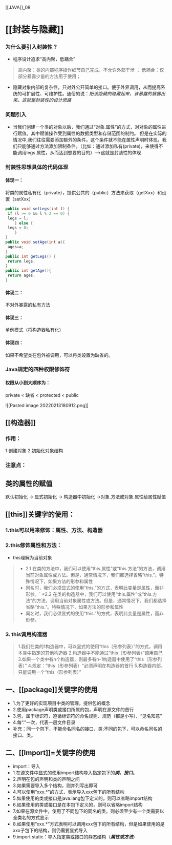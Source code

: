 [[JAVA]]_08

# [[封装与隐藏]]
### 为什么要引入封装性？
* 程序设计追求“高内聚，低耦合”
>高内聚：类的内部程序操作细节自己完成，不允许外部干涉 ；
>低耦合：仅部分暴露少量的方法用于使用；

* 隐藏对象内部的复杂性，只对外公开简单的接口。便于外界调用，从而提高系统的可扩展性、可维护性。通俗的说：*把该隐藏的隐藏起来，该暴露的暴露出来。这就是封装性的设计思路*
### 问题引入
* 当我们创建一个类的对象以后，我们通过“对象.属性”的方式，对对象的属性进行赋值。其中赋值操作受到属性的数据类型和存储范围的制约。
但是在实际的情况中,我们往往需要添加额外的条件。这个条件就不能在属性声明时体现，我们只能够通过方法添加限制条件。（比如：通过添加私有(private)，来使得不能调用legs 属性，从而达到想要的目的）-->这就是封装性的体现
### 封装性思想具体的代码体现
#### 体现一：
将类的属性私有化（private），提供公共的（public）方法来获取（getXxx）和设置（setXxx）
```java
public void setLegs(int l) {  
 if (l >= 0 && l % 2 == 0) {  
 legs = l;  
    } else {  
 legs = 0;  
    }  
}  
public void setAge(int a){  
 ages=a;  
}  
public int getLegs() {  
 return legs;  
}  
public int getAge(){  
 return ages;  
}
```
#### 体现二：
不对外暴露的私有方法
#### 体现三：
单例模式（将构造器私有化）
#### 体现四：
如果不希望类在包外被调用，可以将类设置为缺省的。
### Java规定的四种权限修饰符
#### 权限从小到大顺序为：
private < 缺省 < protected < public

 ![[Pasted image 20220213180912.png]]
## [[构造器]]
### 作用：
1.创建对象
2.初始化对象结构
### 注意点：

## 类的属性的赋值
默认初始化 -> 显式初始化 -> 构造器中初始化 ->对象.方法或对象.属性给属性赋值
## [[this]]关键字的使用：

### 1.this可以用来修饰：属性、方法、构造器

### 2.this修饰属性和方法：

* this理解为当前对象

> * 2.1 在类的方法中，我们可以使用“this.属性”或“this.方法”的方法，调用当前对象属性或方法。但是，通常情况下，我们都选择省略“this.”。特殊情况下，如果方法的形参和属性
>* 同名时，我们必须显式的使用“this.”的方式，表明此变量是属性，而非形参。`
   > *2.2 在类的构造器中，我们可以使用“this.属性”或“this.方法”的方法，调用当前对象属性或方法。但是，通常情况下，我们都选择省略“this.”。特殊情况下，如果方法的形参和属性
>* 同名时，我们必须显式的使用“this.”的方式，表明此变量是属性，而非形参。`
### 3. this调用构造器
> 1.我们在类的1构造器中，可以显式的使用“this（形参列表）”的方式，调用本类中指定的其他构造器
> 2.构造器中不能通过“this（形参列表）”调用自己
> 3.如果一个类中有n个构造器，则最多有n-1构造器中使用了“this（形参列表）”
> 4.规定：”this（形参列表）“必须声明在构造器的首行
> 5.构造器内部，只能调用一个“this（形参列表）”
## 一、[[package]]关键字的使用
* 1.为了更好的实现项目中类的管理，提供包的概念
* 2.使用package声明类或接口所属的包，声明在源文件的首行
* 3.包，属于标识符，遵循标识符的命名规则、规范（都是小写）、“见名知意”
* 4.每“.”一次，代表一层文件目录
* 补充：同一个包下，不能命名同名的接口、类;不同的包下，可以命名同名的接口、类。

## 二、[[Import]]=关键字的使用
* import：导入
* 1.在源文件中显式的使用import结构导入指定包下的***类、接口***。
* 2.声明在包的声明和类的声明之间
* 3.如果需要导入多个结构，则并列写出即可
* 4.可以使用“xxx.*”的方式，表示导入xxx包下的所有结构
* 5.如果使用的类或接口是java.lang包下定义的，则可以省略import结构
* 6.如果使用的类或接口是在本包下定义的，则可以省略import结构
* 7.如果在源文件中，使用了不同包下的同名的类，则必须至少有一个类需要以全类名的方式显示
* 8.如果使用“xxx.*”方式表明可以调用xxx包下的所有结构，但是如果使用的是xxx子包下的结构，则仍需要显式导入
* 9.import static：导入指定类或接口的静态结构（***属性或方法***）